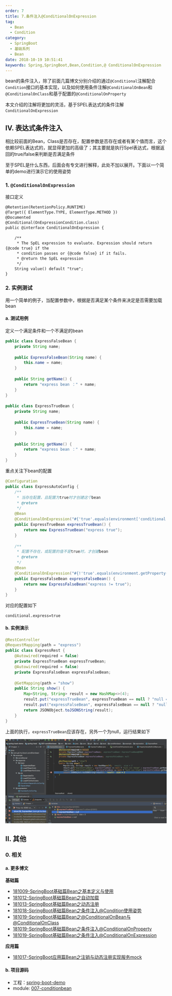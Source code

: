 ```yaml
---
order: 7
title: 7.条件注入@ConditionalOnExpression
tag: 
  - Bean
  - Condition
category: 
  - SpringBoot
  - 基础系列
  - Bean
date: 2018-10-19 10:51:41
keywords: Spring,SpringBoot,Bean,Condition,@ ConditionalOnExpression
---
```


bean的条件注入，除了前面几篇博文分别介绍的通过`@Conditional`注解配合`Condition`接口的基本实现，以及如何使用条件注解`@ConditionalOnBean`和`@ConditionalOnClass`和基于配置的`@ConditionalOnProperty`

本文介绍的注解将更加的灵活，基于SPEL表达式的条件注解`ConditionalOnExpression`

<!-- more -->

## IV. 表达式条件注入

相比较前面的Bean，Class是否存在，配置参数是否存在或者有某个值而言，这个依赖SPEL表达式的，就显得更加的高级了；其主要就是执行Spel表达式，根据返回的true/false来判断是否满足条件

至于SPEL是什么东西，后面会有专文进行解释，此处不加以展开。下面以一个简单的demo进行演示它的使用姿势

### 1. `@ConditionalOnExpression`

接口定义

```
@Retention(RetentionPolicy.RUNTIME)
@Target({ ElementType.TYPE, ElementType.METHOD })
@Documented
@Conditional(OnExpressionCondition.class)
public @interface ConditionalOnExpression {

	/**
	 * The SpEL expression to evaluate. Expression should return {@code true} if the
	 * condition passes or {@code false} if it fails.
	 * @return the SpEL expression
	 */
	String value() default "true";
}
```

### 2. 实例测试

用一个简单的例子，当配置参数中，根据是否满足某个条件来决定是否需要加载bean

#### a. 测试用例

定义一个满足条件和一个不满足的bean

```java
public class ExpressFalseBean {
    private String name;

    public ExpressFalseBean(String name) {
        this.name = name;
    }

    public String getName() {
        return "express bean ：" + name;
    }
}

public class ExpressTrueBean {
    private String name;

    public ExpressTrueBean(String name) {
        this.name = name;
    }

    public String getName() {
        return "express bean ：" + name;
    }
}
```

重点关注下bean的配置

```java
@Configuration
public class ExpressAutoConfig {
    /**
     * 当存在配置，且配置为true时才创建这个bean
     * @return
     */
    @Bean
    @ConditionalOnExpression("#{'true'.equals(environment['conditional.express'])}")
    public ExpressTrueBean expressTrueBean() {
        return new ExpressTrueBean("express true");
    }

    /**
     * 配置不存在，或配置的值不是true时，才创建bean
     * @return
     */
    @Bean
    @ConditionalOnExpression("#{!'true'.equals(environment.getProperty('conditional.express'))}")
    public ExpressFalseBean expressFalseBean() {
        return new ExpressFalseBean("express != true");
    }
}
```

对应的配置如下

```properties
conditional.express=true
```

#### b. 实例演示

```java
@RestController
@RequestMapping(path = "express")
public class ExpressRest {
    @Autowired(required = false)
    private ExpressTrueBean expressTrueBean;
    @Autowired(required = false)
    private ExpressFalseBean expressFalseBean;

    @GetMapping(path = "show")
    public String show() {
        Map<String, String> result = new HashMap<>(4);
        result.put("expressTrueBean", expressTrueBean == null ? "null ==> false" : expressTrueBean.getName());
        result.put("expressFalseBean", expressFalseBean == null ? "null ==> true": expressFalseBean.getName());
        return JSONObject.toJSONString(result);
    }
}
```

上面的执行，`expressTrueBean`应该存在，另外一个为null，运行结果如下

![gif.gif](/imgs/181019/02.gif)

## II. 其他

### 0. 相关

#### a. 更多博文

**基础篇**

- [181009-SpringBoot基础篇Bean之基本定义与使用](http://spring.hhui.top/spring-blog/2018/10/09/181009-SpringBoot%E5%9F%BA%E7%A1%80%E7%AF%87Bean%E4%B9%8B%E5%9F%BA%E6%9C%AC%E5%AE%9A%E4%B9%89%E4%B8%8E%E4%BD%BF%E7%94%A8/)
- [181012-SpringBoot基础篇Bean之自动加载](http://spring.hhui.top/spring-blog/2018/10/12/181012-SpringBoot%E5%9F%BA%E7%A1%80%E7%AF%87Bean%E4%B9%8B%E8%87%AA%E5%8A%A8%E5%8A%A0%E8%BD%BD/)
- [181013-SpringBoot基础篇Bean之动态注册](http://spring.hhui.top/spring-blog/2018/10/13/181013-SpringBoot%E5%9F%BA%E7%A1%80%E7%AF%87Bean%E4%B9%8B%E5%8A%A8%E6%80%81%E6%B3%A8%E5%86%8C/)
- [181018-SpringBoot基础篇Bean之条件注入@Condition使用姿势](http://spring.hhui.top/spring-blog/2018/10/18/181018-SpringBoot%E5%9F%BA%E7%A1%80%E7%AF%87Bean%E4%B9%8B%E6%9D%A1%E4%BB%B6%E6%B3%A8%E5%85%A5-Condition%E4%BD%BF%E7%94%A8%E5%A7%BF%E5%8A%BF/)
- [181019-SpringBoot基础篇Bean之@ConditionalOnBean与@ConditionalOnClass](http://spring.hhui.top/spring-blog/2018/10/19/181019-SpringBoot%E5%9F%BA%E7%A1%80%E7%AF%87Bean%E4%B9%8B-ConditionalOnBean%E4%B8%8E@ConditionalOnClass/)
- [181019-SpringBoot基础篇Bean之条件注入@ConditionalOnProperty](http://spring.hhui.top/spring-blog/2018/10/19/181019-SpringBoot%E5%9F%BA%E7%A1%80%E7%AF%87Bean%E4%B9%8B%E6%9D%A1%E4%BB%B6%E6%B3%A8%E5%85%A5-ConditionalOnProperty/)
- [181019-SpringBoot基础篇Bean之条件注入@ConditionalOnExpression](http://spring.hhui.top/spring-blog/2018/10/19/181019-SpringBoot%E5%9F%BA%E7%A1%80%E7%AF%87Bean%E4%B9%8B%E6%9D%A1%E4%BB%B6%E6%B3%A8%E5%85%A5-ConditionalOnExpression/)

**应用篇**

- [181017-SpringBoot应用篇Bean之注销与动态注册实现服务mock](http://spring.hhui.top/spring-blog/2018/10/17/181017-SpringBoot%E5%BA%94%E7%94%A8%E7%AF%87Bean%E4%B9%8B%E6%B3%A8%E9%94%80%E4%B8%8E%E5%8A%A8%E6%80%81%E6%B3%A8%E5%86%8C%E5%AE%9E%E7%8E%B0%E6%9C%8D%E5%8A%A1mock/)

#### b. 项目源码

- 工程：[spring-boot-demo](https://github.com/liuyueyi/spring-boot-demo)
- module: [007-conditionbean](https://github.com/liuyueyi/spring-boot-demo/tree/master/spring-boot/007-conditionbean)

